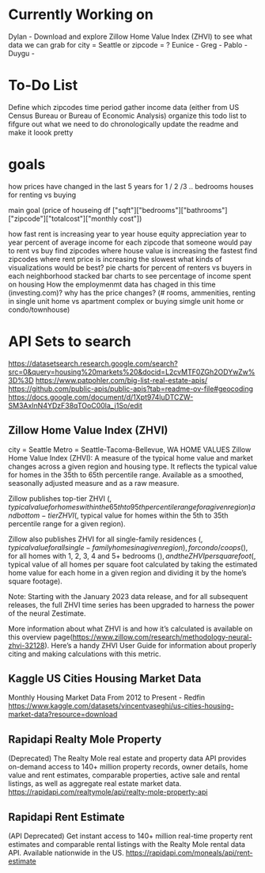 # Currently Working on 


Dylan - Download and explore Zillow Home Value Index (ZHVI) to see what data we can grab for city = Seattle or zipcode = ?
Eunice - 
Greg -
Pablo -
Duygu - 




# To-Do List



Define which zipcodes
time period
gather income data (either from US Census Bureau or Bureau of Economic Analysis)
organize this todo list to fifgure out what we need to do chronologically 
update the readme and make it loook pretty



# goals
how prices have changed in the last 5 years for 1 / 2 /3 .. bedrooms houses for renting vs buying

main goal (price of houseing df ["sqft"]["bedrooms"]["bathrooms"]["zipcode"]["totalcost"]["monthly cost"])

how fast rent is increasing year to year
house equity appreciation year to year
percent of average income for each zipcode that someone would pay to rent vs buy
find zipcodes where house value is increasing the fastest
find zipcodes where rent price is increasing the slowest
what kinds of visualizations would be best?
    pie charts for percent of renters vs buyers in each neighborhood
    stacked bar charts to see percentage of income spent on housing
How the employmenmt data has chaged in this time (investing.com)?
why has the price changes? (# rooms, ammenities, renting in single unit home vs apartment complex or buying simgle unit home or condo/townhouse)




# API Sets to search 
https://datasetsearch.research.google.com/search?src=0&query=housing%20markets%20&docid=L2cvMTF0ZGh2ODYwZw%3D%3D
https://www.patpohler.com/big-list-real-estate-apis/
https://github.com/public-apis/public-apis?tab=readme-ov-file#geocoding
https://docs.google.com/document/d/1Xpt974luDTCZW-SM3AxInN4YDzF38qTOoC00la_j1So/edit



## Zillow Home Value Index (ZHVI)
city = Seattle
Metro = Seattle-Tacoma-Bellevue, WA
HOME VALUES
Zillow Home Value Index (ZHVI): A measure of the typical home value and market changes across a given region and housing type. It reflects the typical value for homes in the 35th to 65th percentile range. Available as a smoothed, seasonally adjusted measure and as a raw measure.

Zillow publishes top-tier ZHVI ($, typical value for homes within the 65th to 95th percentile range for a given region) and bottom-tier ZHVI ($, typical value for homes within the 5th to 35th percentile range for a given region).

Zillow also publishes ZHVI for all single-family residences ($, typical value for all single-family homes in a given region), for condo/coops ($), for all homes with 1, 2, 3, 4 and 5+ bedrooms ($), and the ZHVI per square foot ($, typical value of all homes per square foot calculated by taking the estimated home value for each home in a given region and dividing it by the home’s square footage).

Note: Starting with the January 2023 data release, and for all subsequent releases, the full ZHVI time series has been upgraded to harness the power of the neural Zestimate.

More information about what ZHVI is and how it’s calculated is available on this overview page(https://www.zillow.com/research/methodology-neural-zhvi-32128). Here’s a handy ZHVI User Guide for information about properly citing and making calculations with this metric.

## Kaggle US Cities Housing Market Data
Monthly Housing Market Data From 2012 to Present - Redfin
https://www.kaggle.com/datasets/vincentvaseghi/us-cities-housing-market-data?resource=download

## Rapidapi Realty Mole Property
(Deprecated) The Realty Mole real estate and property data API provides on-demand access to 140+ million property records, owner details, home value and rent estimates, comparable properties, active sale and rental listings, as well as aggregate real estate market data.
https://rapidapi.com/realtymole/api/realty-mole-property-api

## Rapidapi Rent Estimate
(API Deprecated) Get instant access to 140+ million real-time property rent estimates and comparable rental listings with the Realty Mole rental data API. Available nationwide in the US.
https://rapidapi.com/moneals/api/rent-estimate

